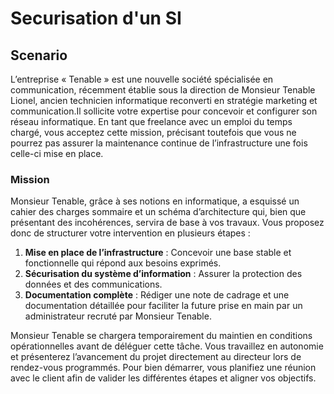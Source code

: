 # Securisation d'un SI
## Scenario
L’entreprise « Tenable » est une nouvelle société spécialisée en communication, récemment établie sous la direction de Monsieur Tenable Lionel, ancien technicien informatique reconverti en stratégie marketing et communication.Il sollicite votre expertise pour concevoir et configurer son réseau informatique. En tant que freelance avec un emploi du temps chargé, vous acceptez cette mission, précisant toutefois que vous ne pourrez pas assurer la maintenance continue de l’infrastructure une fois celle-ci mise en place.

### Mission
Monsieur Tenable, grâce à ses notions en informatique, a esquissé un cahier des charges sommaire et un schéma d’architecture qui, bien que présentant des incohérences, servira de base à vos travaux. 
Vous proposez donc de structurer votre intervention en plusieurs étapes :  
1. **Mise en place de l’infrastructure** : Concevoir une base stable et fonctionnelle qui répond aux besoins exprimés.  
2. **Sécurisation du système d’information** : Assurer la protection des données et des communications.  
3. **Documentation complète** : Rédiger une note de cadrage et une documentation détaillée pour faciliter la future prise en main par un administrateur recruté par Monsieur Tenable.  

Monsieur Tenable se chargera temporairement du maintien en conditions opérationnelles avant de déléguer cette tâche. Vous travaillez en autonomie et présenterez l’avancement du projet directement au directeur lors de rendez-vous programmés. Pour bien démarrer, vous planifiez une réunion avec le client afin de valider les différentes étapes et aligner vos objectifs.
